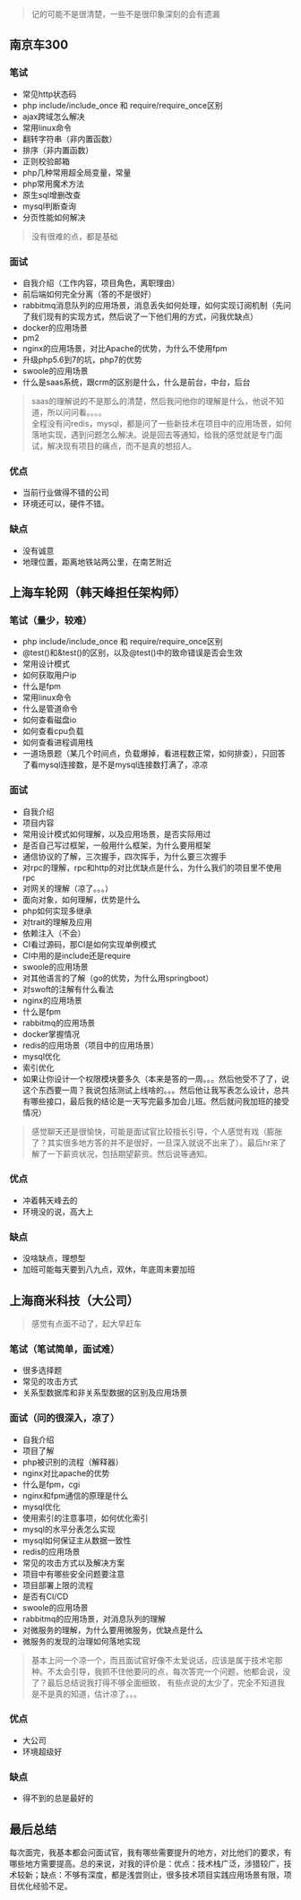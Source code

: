 > 记的可能不是很清楚，一些不是很印象深刻的会有遗漏

## 南京车300
### 笔试
- 常见http状态码
- php include/include_once 和 require/require_once区别
- ajax跨域怎么解决
- 常用linux命令
- 翻转字符串（非内置函数）
- 排序（非内置函数）
- 正则校验邮箱
- php几种常用超全局变量，常量
- php常用魔术方法
- 原生sql增删改查
- mysql判断查询
- 分页性能如何解决

> 没有很难的点，都是基础

### 面试
- 自我介绍（工作内容，项目角色，离职理由）
- 前后端如何完全分离（答的不是很好）
- rabbitmq消息队列的应用场景，消息丢失如何处理，如何实现订阅机制（先问了我们现有的实现方式，然后说了一下他们用的方式，问我优缺点）
- docker的应用场景
- pm2
- nginx的应用场景，对比Apache的优势，为什么不使用fpm
- 升级php5.6到7的坑，php7的优势
- swoole的应用场景
- 什么是saas系统，跟crm的区别是什么，什么是前台，中台，后台

> saas的理解说的不是那么的清楚，然后我问他你的理解是什么，他说不知道，所以问问看。。。。  
> 全程没有问redis，mysql，都是问了一些新技术在项目中的应用场景，如何落地实现，遇到问题怎么解决。说是回去等通知，给我的感觉就是专门面试，解决现有项目的痛点，而不是真的想招人。  

### 优点
- 当前行业做得不错的公司
- 环境还可以，硬件不错。

### 缺点
- 没有诚意
- 地理位置，距离地铁站两公里，在南艺附近


## 上海车轮网（韩天峰担任架构师）
### 笔试（量少，较难）
- php include/include_once 和 require/require_once区别
- @test()和&test()的区别，以及@test()中的致命错误是否会生效
- 常用设计模式
- 如何获取用户ip
- 什么是fpm
- 常用linux命令
- 什么是管道命令
- 如何查看磁盘io
- 如何查看cpu负载
- 如何查看进程调用栈
- 一道场景题（某几个时间点，负载爆掉，看进程数正常，如何排查），只回答了看mysql连接数，是不是mysql连接数打满了，凉凉

### 面试
- 自我介绍
- 项目内容
- 常用设计模式如何理解，以及应用场景，是否实际用过
- 是否自己写过框架，一般用什么框架，为什么要用框架
- 通信协议的了解，三次握手，四次挥手，为什么要三次握手
- 对rpc的理解，rpc和http的对比优缺点是什么，为什么我们的项目里不使用rpc
- 对网关的理解（凉了。。。）
- 面向对象，如何理解，优势是什么
- php如何实现多继承
- 对trait的理解及应用
- 依赖注入（不会）
- CI看过源码，那CI是如何实现单例模式
- CI中用的是include还是require
- swoole的应用场景
- 对其他语言的了解（go的优势，为什么用springboot）
- 对swoft的注解有什么看法
- nginx的应用场景
- 什么是fpm
- rabbitmq的应用场景
- docker掌握情况
- redis的应用场景（项目中的应用场景）
- mysql优化
- 索引优化
- 如果让你设计一个权限模块要多久（本来是答的一周。。。然后他受不了了，说这个东西要一周？我说包括测试上线啥的。。。然后他让我写表怎么设计，总共有哪些接口，最后我的结论是一天写完最多加会儿班。然后就问我加班的接受情况）

> 感觉聊天还是很愉快，可能是面试官比较擅长引导，个人感觉有戏（膨胀了？其实很多地方答的并不是很好，一旦深入就说不出来了）。最后hr来了解了一下薪资状况，包括期望薪资。然后说等通知。

### 优点
- 冲着韩天峰去的
- 环境没的说，高大上

### 缺点
- 没啥缺点，理想型
- 加班可能每天要到八九点，双休，年底周末要加班


## 上海商米科技（大公司）
> 感觉有点面不动了，起大早赶车
### 笔试（笔试简单，面试难）
- 很多选择题
- 常见的攻击方式
- 关系型数据库和非关系型数据的区别及应用场景

### 面试（问的很深入，凉了）
- 自我介绍
- 项目了解
- php被识别的流程（解释器）
- nginx对比apache的优势
- 什么是fpm，cgi
- nginx和fpm通信的原理是什么
- mysql优化
- 使用索引的注意事项，如何优化索引
- mysql的水平分表怎么实现
- mysql如何保证主从数据一致性
- redis的应用场景
- 常见的攻击方式以及解决方案
- 项目中有哪些安全问题要注意
- 项目部署上限的流程
- 是否有CI/CD
- swoole的应用场景
- rabbitmq的应用场景，对消息队列的理解
- 对微服务的理解，为什么要用微服务，优缺点是什么
- 微服务的发现的治理如何落地实现

> 基本上问一个凉一个，而且面试官好像不太爱说话，应该是属于技术宅那种。不太会引导，我抓不住他要问的点，每次答完一个问题，他都会说，没了？最后总结说我打得不够全面细致， 有些点说的太少了，完全不知道我是不是真的知道，估计凉了。。。

### 优点
- 大公司
- 环境超级好

### 缺点
- 得不到的总是最好的


## 最后总结
每次面完，我基本都会问面试官，我有哪些需要提升的地方，对比他们的要求，有哪些地方需要提高。总的来说，对我的评价是：优点：技术栈广泛，涉猎较广，技术较新；缺点：不够有深度，都是浅尝则止，很多技术项目实践应用场景有限，项目优化经验不足。